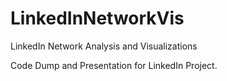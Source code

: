 # LinkedInNetworkVis
LinkedIn Network Analysis and Visualizations 

Code Dump and Presentation for LinkedIn Project. 
